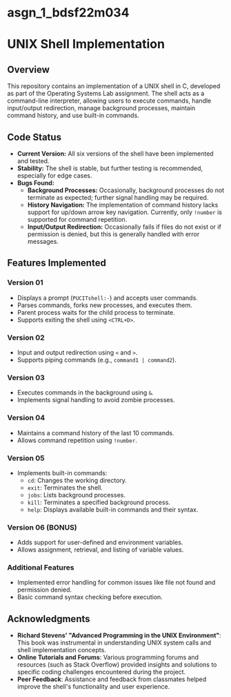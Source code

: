 # asgn_1_bdsf22m034

# UNIX Shell Implementation

## Overview

This repository contains an implementation of a UNIX shell in C, developed as part of the Operating Systems Lab assignment. The shell acts as a command-line interpreter, allowing users to execute commands, handle input/output redirection, manage background processes, maintain command history, and use built-in commands.

## Code Status

- **Current Version:** All six versions of the shell have been implemented and tested.
- **Stability:** The shell is stable, but further testing is recommended, especially for edge cases.
- **Bugs Found:** 
  - **Background Processes:** Occasionally, background processes do not terminate as expected; further signal handling may be required.
  - **History Navigation:** The implementation of command history lacks support for up/down arrow key navigation. Currently, only `!number` is supported for command repetition.
  - **Input/Output Redirection:** Occasionally fails if files do not exist or if permission is denied, but this is generally handled with error messages.

## Features Implemented

### Version 01
- Displays a prompt (`PUCITshell:-`) and accepts user commands.
- Parses commands, forks new processes, and executes them.
- Parent process waits for the child process to terminate.
- Supports exiting the shell using `<CTRL+D>`.

### Version 02
- Input and output redirection using `<` and `>`.
- Supports piping commands (e.g., `command1 | command2`).

### Version 03
- Executes commands in the background using `&`.
- Implements signal handling to avoid zombie processes.

### Version 04
- Maintains a command history of the last 10 commands.
- Allows command repetition using `!number`.

### Version 05
- Implements built-in commands:
  - `cd`: Changes the working directory.
  - `exit`: Terminates the shell.
  - `jobs`: Lists background processes.
  - `kill`: Terminates a specified background process.
  - `help`: Displays available built-in commands and their syntax.

### Version 06 (BONUS)
- Adds support for user-defined and environment variables.
- Allows assignment, retrieval, and listing of variable values.

### Additional Features
- Implemented error handling for common issues like file not found and permission denied.
- Basic command syntax checking before execution.

## Acknowledgments

- **Richard Stevens' "Advanced Programming in the UNIX Environment"**: This book was instrumental in understanding UNIX system calls and shell implementation concepts.
- **Online Tutorials and Forums**: Various programming forums and resources (such as Stack Overflow) provided insights and solutions to specific coding challenges encountered during the project.
- **Peer Feedback**: Assistance and feedback from classmates helped improve the shell's functionality and user experience.
